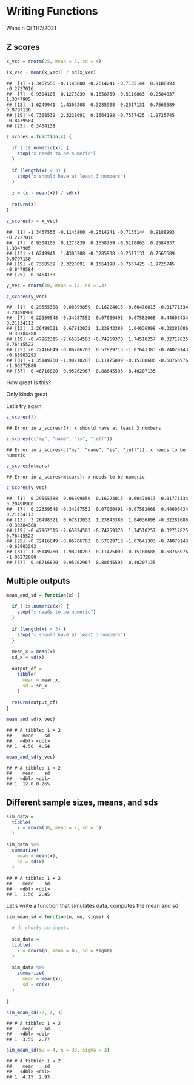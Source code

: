 Writing Functions
================
Wanxin Qi
11/7/2021

## Z scores

``` r
x_vec = rnorm(25, mean = 5, sd = 4)

(x_vec - mean(x_vec)) / sd(x_vec)
```

    ##  [1] -1.3467556 -0.1143800 -0.2614241 -0.7135144  0.9188993 -0.2727016
    ##  [7]  0.9304105  0.1273839  0.1658759 -0.5110863  0.2584837  1.3347905
    ## [13] -1.6249941  1.4305208 -0.3285908 -0.2517131  0.7565689  0.9797130
    ## [19] -0.7368539  2.3228091  0.1664198 -0.7557425 -1.9725745 -0.8479584
    ## [25]  0.3464138

``` r
z_scores = function(x) {
  
  if (!is.numeric(x)) {
    stop("x needs to be numeric")
  }
  
  if (length(x) < 3) {
    stop("x should have at least 3 numbers")
  }
  
  z = (x - mean(x)) / sd(x)
  
  return(z)
}

z_scores(x = x_vec)
```

    ##  [1] -1.3467556 -0.1143800 -0.2614241 -0.7135144  0.9188993 -0.2727016
    ##  [7]  0.9304105  0.1273839  0.1658759 -0.5110863  0.2584837  1.3347905
    ## [13] -1.6249941  1.4305208 -0.3285908 -0.2517131  0.7565689  0.9797130
    ## [19] -0.7368539  2.3228091  0.1664198 -0.7557425 -1.9725745 -0.8479584
    ## [25]  0.3464138

``` r
y_vec = rnorm(40, mean = 12, sd = .3)

z_scores(y_vec)
```

    ##  [1]  0.29555388  0.06899859  0.16224013 -0.60478013 -0.01771334  0.20490980
    ##  [7]  0.22359548 -0.34287552  0.07000491 -0.07582068  0.44606434  0.21134113
    ## [13]  3.26498321  0.67813032  1.23843380  1.04036898 -0.32281686 -0.39384388
    ## [19] -0.47962315 -2.65824503 -0.74259370  1.74510257  0.32712825  0.76415522
    ## [25] -0.72416049 -0.06786702  0.57829713 -1.07641383 -0.74079143 -0.65903293
    ## [31] -1.35149760 -1.98210287  0.11475099 -0.15180686 -0.68766976 -1.06272880
    ## [37]  0.46716820  0.95262967  0.88645593  0.40207135

How great is this?

Only kinda great.

Let’s try again.

``` r
z_scores(3)
```

    ## Error in z_scores(3): x should have at least 3 numbers

``` r
z_scores(c("my", "name", "is", "jeff"))
```

    ## Error in z_scores(c("my", "name", "is", "jeff")): x needs to be numeric

``` r
z_scores(mtcars)
```

    ## Error in z_scores(mtcars): x needs to be numeric

``` r
z_scores(y_vec)
```

    ##  [1]  0.29555388  0.06899859  0.16224013 -0.60478013 -0.01771334  0.20490980
    ##  [7]  0.22359548 -0.34287552  0.07000491 -0.07582068  0.44606434  0.21134113
    ## [13]  3.26498321  0.67813032  1.23843380  1.04036898 -0.32281686 -0.39384388
    ## [19] -0.47962315 -2.65824503 -0.74259370  1.74510257  0.32712825  0.76415522
    ## [25] -0.72416049 -0.06786702  0.57829713 -1.07641383 -0.74079143 -0.65903293
    ## [31] -1.35149760 -1.98210287  0.11475099 -0.15180686 -0.68766976 -1.06272880
    ## [37]  0.46716820  0.95262967  0.88645593  0.40207135

## Multiple outputs

``` r
mean_and_sd = function(x) {
  
  if (!is.numeric(x)) {
    stop("x needs to be numeric")
  }
  
  if (length(x) < 3) {
    stop("x should have at least 3 numbers")
  }
  
  mean_x = mean(x)
  sd_x = sd(x)
  
  output_df =
    tibble(
      mean = mean_x,
      sd = sd_x
    )
  
  return(output_df)
}

mean_and_sd(x_vec)
```

    ## # A tibble: 1 × 2
    ##    mean    sd
    ##   <dbl> <dbl>
    ## 1  4.50  4.54

``` r
mean_and_sd(y_vec)
```

    ## # A tibble: 1 × 2
    ##    mean    sd
    ##   <dbl> <dbl>
    ## 1  12.0 0.265

## Different sample sizes, means, and sds

``` r
sim_data =
  tibble(
    x = rnorm(30, mean = 2, sd = 3)
  )

sim_data %>%
  summarize(
    mean = mean(x),
    sd = sd(x)
  )
```

    ## # A tibble: 1 × 2
    ##    mean    sd
    ##   <dbl> <dbl>
    ## 1  1.56  2.45

Let’s write a function that simulates data, computes the mean and sd.

``` r
sim_mean_sd = function(n, mu, sigma) {
  
  # do checks on inputs
  
  sim_data =
  tibble(
    x = rnorm(n, mean = mu, sd = sigma)
  )
  
  sim_data %>%
    summarize(
      mean = mean(x),
      sd = sd(x)
  )
  
}

sim_mean_sd(30, 4, 3)
```

    ## # A tibble: 1 × 2
    ##    mean    sd
    ##   <dbl> <dbl>
    ## 1  3.55  2.77

``` r
sim_mean_sd(mu = 4, n = 30, sigma = 3)
```

    ## # A tibble: 1 × 2
    ##    mean    sd
    ##   <dbl> <dbl>
    ## 1  4.15  2.93
